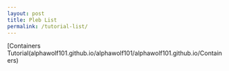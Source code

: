 ```yaml
---
layout: post
title: Pleb List
permalink: /tutorial-list/
---
```




[Containers Tutorial(alphawolf101.github.io/alphawolf101/alphawolf101.github.io/Containers)
<br>



